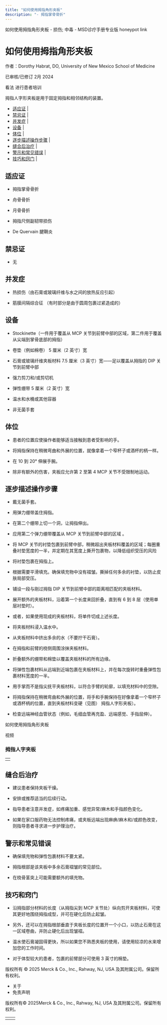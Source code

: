 ```yaml
---
title: "如何使用拇指角形夹板"
description: "- 拇指掌骨骨折"
---
```


﻿如何使用拇指角形夹板 \- 损伤; 中毒 \- MSD诊疗手册专业版 honeypot link

# 如何使用拇指角形夹板

作者：Dorothy Habrat, DO, University of New Mexico School of Medicine

已审核/已修订 2月 2024

看法 进行患者培训

拇指人字形夹板是用于固定拇指和相邻结构的装置。

- [适应证](#适应证_v54268220_zh) \|
- [禁忌证](#禁忌证_v54268233_zh) \|
- [并发症](#并发症_v54268238_zh) \|
- [设备](#设备_v54268248_zh) \|
- [体位](#体位_v54268265_zh) \|
- [逐步描述操作步骤](#逐步描述操作步骤_v54268276_zh) \|
- [缝合后治疗](#缝合后治疗_v54268326_zh) \|
- [警示和常见错误](#警示和常见错误_v54268337_zh) \|
- [技巧和窍门](#技巧和窍门_v54268346_zh) \|

## 适应证

- 拇指掌骨骨折

- 舟骨骨折

- 月骨骨折

- 拇指尺侧副韧带损伤

- De Quervain 腱鞘炎


## 禁忌证

- 无


## 并发症

- 热损伤（由石膏或玻璃纤维与水之间的放热反应引起）

- 筋膜间隔综合征 （有时部分是由于圆周包裹过紧造成的）


## 设备

- Stockinette（一件用于覆盖从 MCP 关节到前臂中部的区域，第二件用于覆盖从尖端到掌骨底部的拇指）

- 卷垫（例如棉卷） 5 厘米（2 英寸）宽

- 石膏或玻璃纤维夹板材料 7.5 厘米（3 英寸）宽——足以覆盖从拇指的 DIP 关节到前臂中部

- 强力剪刀和/或剪切机

- 弹性绷带 5 厘米（2 英寸）宽

- 温水和水桶或其他容器

- 非无菌手套


## 体位

- 患者的位置应使操作者能够适当接触到患者受影响的手。

- 将拇指保持在稍微弯曲和外展的位置，就像拿着一个窄杯子或酒杯的柄一样。

- 在 10 到 20° 伸展手腕。

- 除非有额外的伤害，夹板应允许第 2 至第 4 MCP 关节不受限制地运动。


## 逐步描述操作步骤

- 戴无菌手套。

- 用弹力绷带盖住拇指。

- 在第二个绷带上切一个洞，让拇指伸出。

- 应用第二个弹力绷带覆盖从 MCP 关节到前臂中部的区域 。

- 将 MCP 关节的衬垫包裹到前臂中部，稍微超出夹板材料覆盖的区域；每圈重叠衬垫宽度的一半，并定期在其宽度上撕开包裹物，以降低组织受压的风险

- 将衬垫包裹在拇指上。

- 根据需要平滑填充。确保填充物中没有褶皱。撕掉任何多余的衬垫，以防止皮肤局部受压。

- 铺设一段与刚过拇指 DIP 关节到前臂中部的距离相匹配的夹板材料。

- 展开额外的夹板材料，沿着第一个长度来回折叠，直到有 6 到 8 层（使用单层衬垫时）。

- 或者，如果使用现成的夹板材料，将单件切成上述长度。

- 将夹板材料浸入温水中。

- 从夹板材料中挤出多余的水（不要拧干石膏）。

- 在拇指和前臂的桡侧周围涂抹夹板材料。

- 折叠额外的绷带和棉垫以覆盖夹板材料的所有边缘。

- 将弹性包裹材料从远端到近端包裹在夹板材料上，并在每次旋转时重叠弹性包裹材料宽度的一半。

- 用手掌而不是指尖抚平夹板材料，以符合手臂的轮廓，以填充材料中的空隙。

- 将拇指保持在稍微弯曲和外展的位置，将手和手腕保持在好像拿着一个窄杯子或酒杯柄的位置，直到夹板材料变硬（见图） 拇指人字形夹板）。

- 检查远端神经血管状态（例如，毛细血管再充盈、远端感觉、手指屈伸）。


如何使用拇指角形夹板



视频

### 拇指人字夹板

|     |
| --- |
|  |

## 缝合后治疗

- 建议患者保持夹板干燥。

- 安排或推荐适当的后续行动。

- 指导患者注意并发症，如疼痛加重、感觉异常/麻木和手指颜色变化。

- 如果在家口服药物无法控制疼痛，或夹板远端出现麻痹/麻木和/或颜色改变，则指导患者寻求进一步护理治疗。


## 警示和常见错误

- 确保填充物和弹性包裹材料不要太紧。

- 拇指根部是该夹板中多余石膏褶皱的常见部位。

- 在桡骨茎突上可能需要额外的填充物。


## 技巧和窍门

- 沿拇指部分材料的长度（从拇指尖到 MCP 关节处）纵向剪开夹板材料，可使其更好地围绕拇指成型，并可在硬化后防止起皱。

- 另外，还可以在拇指根部垂直于夹板长度的位置开一个小口，以防止石膏在这一区域卷曲，并防止硬化后出现皱褶。

- 温水使石膏凝固得更快，所以如果您不熟悉夹板的使用，请使用较凉的水来增加您的工作时间。

- 对于体型较大的患者，包裹的前臂部分可使用 3 英寸的棉垫。




版权所有 © 2025
Merck & Co., Inc., Rahway, NJ, USA 及其附属公司。保留所有权利。

- 关于
- 免责声明

版权所有© 2025Merck & Co., Inc., Rahway, NJ, USA 及其附属公司。保留所有权利。

|     |     |
| --- | --- |
|  |  |